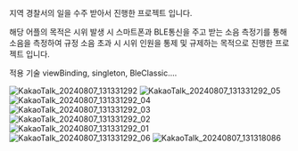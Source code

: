 지역 경찰서의 일을 수주 받아서 진행한 프로젝트 입니다.

해당 어플의 목적은 시위 발생 시 스마트폰과 BLE통신을 주고 받는 
소음 측정기를 통해 소음을 측정하여 규정 소음 초과 시 
시위 인원을 통제 및 규제하는 목적으로 진행한 프로젝트 입니다.

적용 기술 
viewBinding, singleton, BleClassic....

![KakaoTalk_20240807_131331292](https://github.com/user-attachments/assets/0d4d6af4-d255-4d94-9bfd-828aa764af83)
![KakaoTalk_20240807_131331292_05](https://github.com/user-attachments/assets/1f84de58-cc9f-4fbc-81bb-82e8d043fc59)
![KakaoTalk_20240807_131331292_04](https://github.com/user-attachments/assets/1ce14bb2-bf1d-4f70-8d45-866f06fe5d5f)
![KakaoTalk_20240807_131331292_03](https://github.com/user-attachments/assets/132dc3a3-6dc7-4ee5-842b-be0d14233357)
![KakaoTalk_20240807_131331292_02](https://github.com/user-attachments/assets/68314d0f-e450-4984-aa9c-e923de34501a)
![KakaoTalk_20240807_131331292_01](https://github.com/user-attachments/assets/41b647c0-4507-42cd-9fa7-a7d2d65bfb49)
![KakaoTalk_20240807_131331292_06](https://github.com/user-attachments/assets/3e99a815-8c37-4ecf-9a62-05079542fd79)
![KakaoTalk_20240807_131318086](https://github.com/user-attachments/assets/f390ccd2-58c7-479d-9012-ef59f7e13d32)

